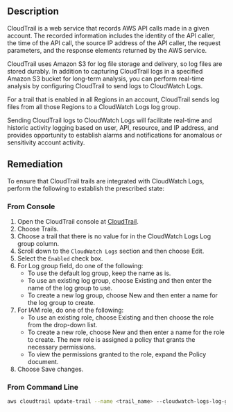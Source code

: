 ## Description

CloudTrail is a web service that records AWS API calls made in a given account. The recorded information includes the identity of the API caller, the time of the API call, the source IP address of the API caller, the request parameters, and the response elements returned by the AWS service.

CloudTrail uses Amazon S3 for log file storage and delivery, so log files are stored durably. In addition to capturing CloudTrail logs in a specified Amazon S3 bucket for long-term analysis, you can perform real-time analysis by configuring CloudTrail to send logs to CloudWatch Logs.

For a trail that is enabled in all Regions in an account, CloudTrail sends log files from all those Regions to a CloudWatch Logs log group.

Sending CloudTrail logs to CloudWatch Logs will facilitate real-time and historic activity logging based on user, API, resource, and IP address, and provides opportunity to establish alarms and notifications for anomalous or sensitivity account activity.

## Remediation

To ensure that CloudTrail trails are integrated with CloudWatch Logs, perform the following to establish the prescribed state:

### From Console

1. Open the CloudTrail console at [CloudTrail](https://console.aws.amazon.com/cloudtrail/).
2. Choose Trails.
3. Choose a trail that there is no value for in the CloudWatch Logs Log group column.
4. Scroll down to the `CloudWatch Logs` section and then choose Edit.
5. Select the `Enabled` check box.
6. For Log group field, do one of the following:
    - To use the default log group, keep the name as is.
    - To use an existing log group, choose Existing and then enter the name of the log group to use.
    - To create a new log group, choose New and then enter a name for the log group to create.
7. For IAM role, do one of the following:
    - To use an existing role, choose Existing and then choose the role from the drop-down list.
    - To create a new role, choose New and then enter a name for the role to create. The new role is assigned a policy that grants the necessary permissions.
    - To view the permissions granted to the role, expand the Policy document.
8. Choose Save changes.

### From Command Line

```bash
aws cloudtrail update-trail --name <trail_name> --cloudwatch-logs-log-grouparn <cloudtrail_log_group_arn> --cloudwatch-logs-role-arn <cloudtrail_cloudwatchLogs_role_arn>
```
